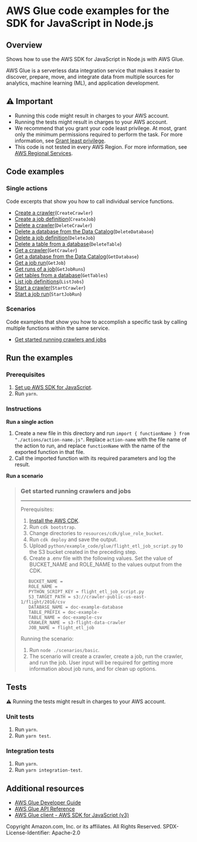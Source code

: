 # AWS Glue code examples for the SDK for JavaScript in Node.js

## Overview

Shows how to use the AWS SDK for JavaScript in Node.js with AWS Glue.

AWS Glue is a serverless data integration service that makes it easier to discover, prepare, move, and integrate data from multiple sources for analytics, machine learning (ML), and application development.

## ⚠️ Important

- Running this code might result in charges to your AWS account.
- Running the tests might result in charges to your AWS account.
- We recommend that you grant your code least privilege. At most, grant only the minimum permissions required to perform the task. For more information, see [Grant least privilege](https://docs.aws.amazon.com/IAM/latest/UserGuide/best-practices.html#grant-least-privilege).
- This code is not tested in every AWS Region. For more information, see [AWS Regional Services](https://aws.amazon.com/about-aws/global-infrastructure/regional-product-services).

## Code examples

### Single actions

Code excerpts that show you how to call individual service functions.

- [Create a crawler](./actions/create-crawler.js)(`CreateCrawler`)
- [Create a job definition](./actions/create-job.js)(`CreateJob`)
- [Delete a crawler](./actions/delete-crawler.js)(`DeleteCrawler`)
- [Delete a database from the Data Catalog](./actions/delete-database.js)(`DeleteDatabase`)
- [Delete a job definition](./actions/delete-job.js)(`DeleteJob`)
- [Delete a table from a database](./actions/delete-table.js)(`DeleteTable`)
- [Get a crawler](./actions/get-crawler.js)(`GetCrawler`)
- [Get a database from the Data Catalog](./actions/get-database.js)(`GetDatabase`)
- [Get a job run](./actions/get-job.js)(`GetJob`)
- [Get runs of a job](./actions/get-job-runs.js)(`GetJobRuns`)
- [Get tables from a database](./actions/get-tables.js)(`GetTables`)
- [List job definitions](./actions/list-jobs.js)(`ListJobs`)
- [Start a crawler](./actions/start-crawler.js)(`StartCrawler`)
- [Start a job run](./actions/start-job-run.js)(`StartJobRun`)

### Scenarios

Code examples that show you how to accomplish a specific task by calling multiple functions within the same service.

- [Get started running crawlers and jobs](./scenarios/basic/index.js)

## Run the examples

### Prerequisites

1. [Set up AWS SDK for JavaScript](../README.md).
1. Run `yarn`.

### Instructions

**Run a single action**

1. Create a new file in this directory and run `import { functionName } from "./actions/action-name.js"`.
   Replace `action-name` with the file name of the action to run, and replace `functionName` with the name of
   the exported function in that file.
1. Call the imported function with its required parameters and log the result.

**Run a scenario**

> ### Get started running crawlers and jobs
>
> ---
>
> Prerequisites:
>
> 1. [Install the AWS CDK](https://docs.aws.amazon.com/cdk/v2/guide/getting_started.html#getting_started_install).
> 1. Run `cdk bootstrap`.
> 1. Change directories to `resources/cdk/glue_role_bucket`.
> 1. Run `cdk deploy` and save the output.
> 1. Upload `python/example_code/glue/flight_etl_job_script.py` to the S3 bucket created in the preceding step.
> 1. Create a .env file with the following values.
>    Set the value of BUCKET_NAME and ROLE_NAME to the values output from
>    the CDK.
> ```
>    BUCKET_NAME = 
>    ROLE_NAME = 
>    PYTHON_SCRIPT_KEY = flight_etl_job_script.py
>    S3_TARGET_PATH = s3://crawler-public-us-east-1/flight/2016/csv
>    DATABASE_NAME = doc-example-database
>    TABLE_PREFIX = doc-example-
>    TABLE_NAME = doc-example-csv
>    CRAWLER_NAME = s3-flight-data-crawler
>    JOB_NAME = flight_etl_job
>```
> Running the scenario:
>
> 1. Run `node ./scenarios/basic`.
> 2. The scenario will create a crawler, create a job, run the crawler, and run the job. User input will be required
>    for getting more information about job runs, and for clean up options.

## Tests

⚠️ Running the tests might result in charges to your AWS account.

### Unit tests

1. Run `yarn`.
1. Run `yarn test`.

### Integration tests

1. Run `yarn`.
1. Run `yarn integration-test`.

## Additional resources

- [AWS Glue Developer Guide](https://docs.aws.amazon.com/glue/latest/dg/what-is-glue.html)
- [AWS Glue API Reference](https://docs.aws.amazon.com/glue/latest/dg/aws-glue-api.html)
- [AWS Glue client - AWS SDK for JavaScript (v3)](https://docs.aws.amazon.com/AWSJavaScriptSDK/v3/latest/client/glue/index.html)

Copyright Amazon.com, Inc. or its affiliates. All Rights Reserved. SPDX-License-Identifier: Apache-2.0
